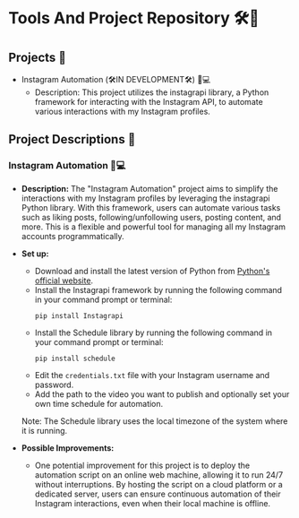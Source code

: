 # Tools And Project Repository 🛠️🚀

## Projects 📂

- Instagram Automation (🛠️IN DEVELOPMENT🛠️) 📸💻
  - Description: This project utilizes the instagrapi library, a Python framework for interacting with the Instagram API, to automate various interactions with my Instagram profiles.

## Project Descriptions 📝

### Instagram Automation 📸💻

- **Description:** The "Instagram Automation" project aims to simplify the interactions with my Instagram profiles by leveraging the instagrapi Python library. With this framework, users can automate various tasks such as liking posts, following/unfollowing users, posting content, and more. This is a flexible and powerful tool for managing all my Instagram accounts programmatically.

- **Set up:**
  - Download and install the latest version of Python from [Python's official website](https://www.python.org/downloads/).
  - Install the Instagrapi framework by running the following command in your command prompt or terminal:
    ```
    pip install Instagrapi
    ```
  - Install the Schedule library by running the following command in your command prompt or terminal:
    ```
    pip install schedule
    ```
  - Edit the `credentials.txt` file with your Instagram username and password.
  - Add the path to the video you want to publish and optionally set your own time schedule for automation.

  Note: The Schedule library uses the local timezone of the system where it is running.

- **Possible Improvements:**
  - One potential improvement for this project is to deploy the automation script on an online web machine, allowing it to run 24/7 without interruptions. By hosting the script on a cloud platform or a dedicated server, users can ensure continuous automation of their Instagram interactions, even when their local machine is offline.

